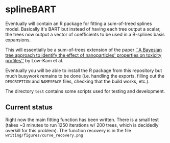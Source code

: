 # splineBART

Eventually will contain an R package for fitting a sum-of-treed splines model.
Basically it's BART but instead of having each tree output a scalar, the trees now output a vector of coefficients to be used in a B-splines basis expansions.

This will essentially be a sum-of-trees extension of the paper [``A Bayesian tree approach to identify the effect of nanoparticles' properties on toxicity profiles''](https://projecteuclid.org/euclid.aoas/1430226097) by Low-Kam et al.

Eventually you will be able to install the R package from this repository but much busywork remains to be done (i.e. handling the exports, filling out the `DESCRIPTION` and `NAMESPACE` files, checking that the build works, etc.).


The directory `test` contains some scripts used for testing and development.

## Current status

Right now the main fitting function has been written.
There is a small test (takes ~3 minutes to run 1250 iterations w/ 200 trees, which is decidedly overkill for this problem).
The function recovery is in the file `writing/figures/curve_recovery.png`


